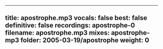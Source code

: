
---
title: apostrophe.mp3
vocals: false
best: false
definitive: false
recordings: apostrophe-0
filename: apostrophe.mp3
mixes: apostrophe-mp3
folder: 2005-03-19/apostrophe
weight: 0
---
